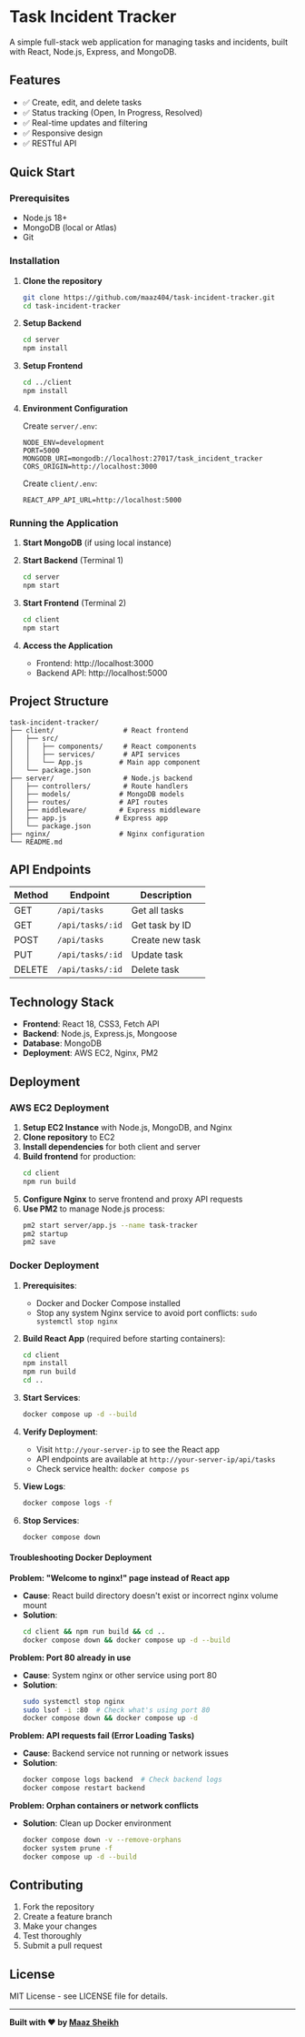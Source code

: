 # Task Incident Tracker

A simple full-stack web application for managing tasks and incidents, built with React, Node.js, Express, and MongoDB.

## Features

- ✅ Create, edit, and delete tasks
- ✅ Status tracking (Open, In Progress, Resolved)
- ✅ Real-time updates and filtering
- ✅ Responsive design
- ✅ RESTful API

## Quick Start

### Prerequisites

- Node.js 18+
- MongoDB (local or Atlas)
- Git

### Installation

1. **Clone the repository**

   ```bash
   git clone https://github.com/maaz404/task-incident-tracker.git
   cd task-incident-tracker
   ```

2. **Setup Backend**

   ```bash
   cd server
   npm install
   ```

3. **Setup Frontend**

   ```bash
   cd ../client
   npm install
   ```

4. **Environment Configuration**

   Create `server/.env`:

   ```env
   NODE_ENV=development
   PORT=5000
   MONGODB_URI=mongodb://localhost:27017/task_incident_tracker
   CORS_ORIGIN=http://localhost:3000
   ```

   Create `client/.env`:

   ```env
   REACT_APP_API_URL=http://localhost:5000
   ```

### Running the Application

1. **Start MongoDB** (if using local instance)

2. **Start Backend** (Terminal 1)

   ```bash
   cd server
   npm start
   ```

3. **Start Frontend** (Terminal 2)

   ```bash
   cd client
   npm start
   ```

4. **Access the Application**
   - Frontend: http://localhost:3000
   - Backend API: http://localhost:5000

## Project Structure

```
task-incident-tracker/
├── client/                 # React frontend
│   ├── src/
│   │   ├── components/     # React components
│   │   ├── services/       # API services
│   │   └── App.js         # Main app component
│   └── package.json
├── server/                 # Node.js backend
│   ├── controllers/        # Route handlers
│   ├── models/            # MongoDB models
│   ├── routes/            # API routes
│   ├── middleware/        # Express middleware
│   ├── app.js            # Express app
│   └── package.json
├── nginx/                 # Nginx configuration
└── README.md
```

## API Endpoints

| Method | Endpoint         | Description     |
| ------ | ---------------- | --------------- |
| GET    | `/api/tasks`     | Get all tasks   |
| GET    | `/api/tasks/:id` | Get task by ID  |
| POST   | `/api/tasks`     | Create new task |
| PUT    | `/api/tasks/:id` | Update task     |
| DELETE | `/api/tasks/:id` | Delete task     |

## Technology Stack

- **Frontend**: React 18, CSS3, Fetch API
- **Backend**: Node.js, Express.js, Mongoose
- **Database**: MongoDB
- **Deployment**: AWS EC2, Nginx, PM2

## Deployment

### AWS EC2 Deployment

1. **Setup EC2 Instance** with Node.js, MongoDB, and Nginx
2. **Clone repository** to EC2
3. **Install dependencies** for both client and server
4. **Build frontend** for production:
   ```bash
   cd client
   npm run build
   ```
5. **Configure Nginx** to serve frontend and proxy API requests
6. **Use PM2** to manage Node.js process:
   ```bash
   pm2 start server/app.js --name task-tracker
   pm2 startup
   pm2 save
   ```

### Docker Deployment

1. **Prerequisites**: 
   - Docker and Docker Compose installed
   - Stop any system Nginx service to avoid port conflicts: `sudo systemctl stop nginx`

2. **Build React App** (required before starting containers):
   ```bash
   cd client
   npm install
   npm run build
   cd ..
   ```

3. **Start Services**:
   ```bash
   docker compose up -d --build
   ```

4. **Verify Deployment**:
   - Visit `http://your-server-ip` to see the React app
   - API endpoints are available at `http://your-server-ip/api/tasks`
   - Check service health: `docker compose ps`

5. **View Logs**:
   ```bash
   docker compose logs -f
   ```

6. **Stop Services**:
   ```bash
   docker compose down
   ```

#### Troubleshooting Docker Deployment

**Problem: "Welcome to nginx!" page instead of React app**
- **Cause**: React build directory doesn't exist or incorrect nginx volume mount
- **Solution**: 
  ```bash
  cd client && npm run build && cd ..
  docker compose down && docker compose up -d --build
  ```

**Problem: Port 80 already in use**
- **Cause**: System nginx or other service using port 80
- **Solution**: 
  ```bash
  sudo systemctl stop nginx
  sudo lsof -i :80  # Check what's using port 80
  docker compose down && docker compose up -d
  ```

**Problem: API requests fail (Error Loading Tasks)**
- **Cause**: Backend service not running or network issues
- **Solution**:
  ```bash
  docker compose logs backend  # Check backend logs
  docker compose restart backend
  ```

**Problem: Orphan containers or network conflicts**
- **Solution**: Clean up Docker environment
  ```bash
  docker compose down -v --remove-orphans
  docker system prune -f
  docker compose up -d --build
  ```

## Contributing

1. Fork the repository
2. Create a feature branch
3. Make your changes
4. Test thoroughly
5. Submit a pull request

## License

MIT License - see LICENSE file for details.

---

**Built with ❤️ by [Maaz Sheikh](https://github.com/maaz404)**
